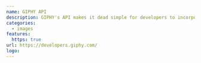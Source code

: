 ```yaml
---
name: GIPHY API
description: GIPHY's API makes it dead simple for developers to incorporate GIPHY's vast library right inside of their apps.
categories:
  - images
features:
  https: true
url: https://developers.giphy.com/
logo:
---
```

